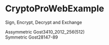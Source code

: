 # CryptoProWebExample

Sign, Encrypt, Decrypt and Exchange  

Assymmetric Gost3410_2012_256(512)  
Symmetric Gost28147-89